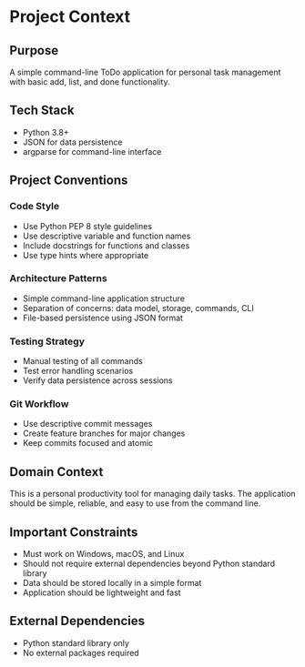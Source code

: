 # Project Context

## Purpose
A simple command-line ToDo application for personal task management with basic add, list, and done functionality.

## Tech Stack
- Python 3.8+
- JSON for data persistence
- argparse for command-line interface

## Project Conventions

### Code Style
- Use Python PEP 8 style guidelines
- Use descriptive variable and function names
- Include docstrings for functions and classes
- Use type hints where appropriate

### Architecture Patterns
- Simple command-line application structure
- Separation of concerns: data model, storage, commands, CLI
- File-based persistence using JSON format

### Testing Strategy
- Manual testing of all commands
- Test error handling scenarios
- Verify data persistence across sessions

### Git Workflow
- Use descriptive commit messages
- Create feature branches for major changes
- Keep commits focused and atomic

## Domain Context
This is a personal productivity tool for managing daily tasks. The application should be simple, reliable, and easy to use from the command line.

## Important Constraints
- Must work on Windows, macOS, and Linux
- Should not require external dependencies beyond Python standard library
- Data should be stored locally in a simple format
- Application should be lightweight and fast

## External Dependencies
- Python standard library only
- No external packages required
